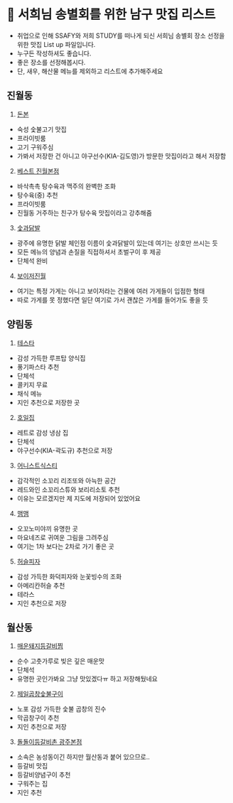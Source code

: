 # 🦊 서희님 송별회를 위한 남구 맛집 리스트
- 취업으로 인해 SSAFY와 저희 STUDY를 떠나게 되신 서희님 송별회 장소 선정을 위한 맛집 List up 파일입니다.
- 누구든 작성하셔도 좋습니다.
- 좋은 장소를 선정해봅시다.
- 단, 새우, 해산물 메뉴를 제외하고 리스트에 추가해주세요

## 진월동
1. [돈본](https://place.map.kakao.com/1193273935)
- 숙성 숯불고기 맛집
- 프라이빗룸
- 고기 구워주심
- 가봐서 저장한 건 아니고 야구선수(KIA-김도영)가 방문한 맛집이라고 해서 저장함 

2. [베스트 진월본점](https://place.map.kakao.com/660668538)
- 바삭촉촉 탕수육과 맥주의 완벽한 조화
- 탕수육(중) 추천
- 프라이빗룸
- 진월동 거주하는 친구가 탕수육 맛집이라고 강추해줌

3. [숯과닭발](https://place.map.kakao.com/9218100)
- 광주에 유명한 닭발 체인점 이름이 숯과닭발이 있는데 여기는 상호만 쓰시는 듯
- 모든 메뉴의 양념과 손질을 직접하셔서 초벌구이 후 제공
- 단체석 완비

4. [보이저진월](https://place.map.kakao.com/34563984)
- 여기는 특정 가게는 아니고 보이저라는 건물에 여러 가게들이 입점한 형태
- 따로 가게를 못 정했다면 일단 여기로 가서 괜찮은 가게를 들어가도 좋을 듯

## 양림동
1. [테스타](https://place.map.kakao.com/86498710)
- 감성 가득한 루프탑 양식집
- 풍기파스타 추천
- 단체석
- 콜키지 무료
- 채식 메뉴
- 지인 추천으로 저장한 곳

2. [호일집](https://place.map.kakao.com/877020002)
- 레트로 감성 냉삼 집
- 단체석
- 야구선수(KIA-곽도규) 추천으로 저장

3. [어니스트식스티](https://place.map.kakao.com/2054330893)
- 감각적인 소꼬리 리조또와 아늑한 공간
- 레드와인 소꼬리스튜와 보리리소토 추천
- 이유는 모르겠지만 제 지도에 저장되어 있었어요

4. [맴맴](https://place.map.kakao.com/1820055652)
- 오꼬노미야끼 유명한 곳
- 마요네즈로 귀여운 그림을 그려주심
- 여기는 1차 보다는 2차로 가기 좋은 곳

5. [허슬피자](https://place.map.kakao.com/1617380045)
- 감성 가득한 화덕피자와 눈꽃빙수의 조화
- 아메리칸허슬 추천
- 테라스
- 지인 추천으로 저장 

## 월산동
1. [매운돼지등갈비찜](https://place.map.kakao.com/200748773)
- 순수 고춧가루로 빚은 깊은 매운맛
- 단체석
- 유명한 곳인가봐요 그냥 맛있겠다ㅠ 하고 저장해뒀네요

2. [제일곱창숯불구이](https://place.map.kakao.com/9381195)
- 노포 감성 가득한 숯불 곱창의 진수
- 막곱창구이 추천
- 지인 추천으로 저장

3. [돌돌이등갈비촌 광주본점](https://place.map.kakao.com/16191635)
- 소속은 농성동이긴 하지만 월산동과 붙어 있으므로..
- 등갈비 맛집
- 등갈비양념구이 추천
- 구워주는 집
- 지인 추천 